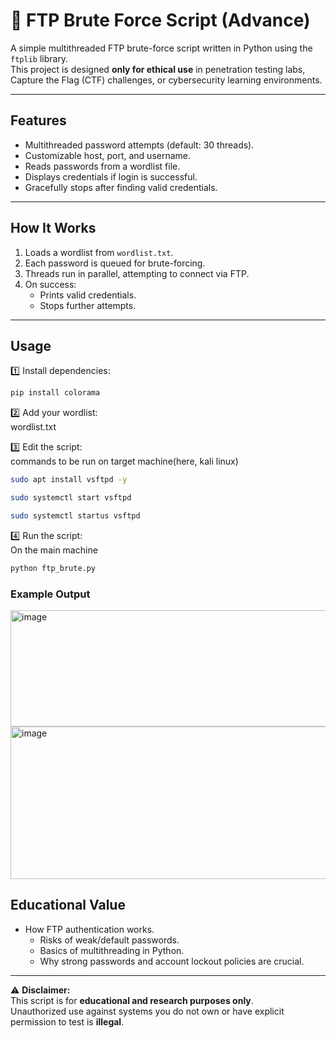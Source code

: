 # 🔑 FTP Brute Force Script (Advance)

A simple multithreaded FTP brute-force script written in Python using the `ftplib` library.  
This project is designed **only for ethical use** in penetration testing labs, Capture the Flag (CTF) challenges, or cybersecurity learning environments.  



---

## Features
- Multithreaded password attempts (default: 30 threads).
- Customizable host, port, and username.
- Reads passwords from a wordlist file.
- Displays credentials if login is successful.
- Gracefully stops after finding valid credentials.

---

## How It Works
1. Loads a wordlist from `wordlist.txt`.
2. Each password is queued for brute-forcing.
3. Threads run in parallel, attempting to connect via FTP.
4. On success:
   - Prints valid credentials.
   - Stops further attempts.

---

## Usage

1️⃣ Install dependencies:
```bash
pip install colorama
```


2️⃣ Add your wordlist:\
wordlist.txt


3️⃣ Edit the script:\
commands to be run on target machine(here, kali linux)

```bash
sudo apt install vsftpd -y

sudo systemctl start vsftpd

sudo systemctl startus vsftpd
```





4️⃣ Run the script:\
On the main machine
``` bash 
python ftp_brute.py
```


### Example Output

<img width="940" height="186" alt="image" src="https://github.com/user-attachments/assets/c675bf34-968e-46aa-9657-7c2757b19ff2" />

<img width="940" height="244" alt="image" src="https://github.com/user-attachments/assets/c3cfbbd5-d995-4fa5-89e1-d7f60146c0c5" />



## Educational Value
- How FTP authentication works.
  - Risks of weak/default passwords.
  - Basics of multithreading in Python.
  - Why strong passwords and account lockout policies are crucial.


---
⚠️ **Disclaimer:**  
This script is for **educational and research purposes only**.  
Unauthorized use against systems you do not own or have explicit permission to test is **illegal**.

